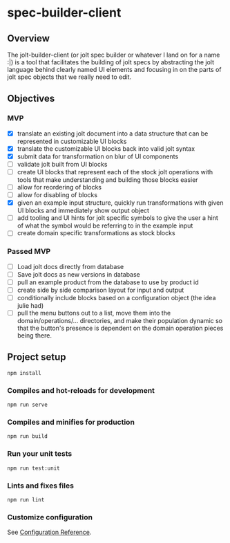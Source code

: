 # spec-builder-client

## Overview

The jolt-builder-client (or jolt spec builder or whatever I land on for a name :|) is a tool that facilitates the building of jolt specs by abstracting the jolt
language behind clearly named UI elements and focusing in on the parts of jolt spec objects that we really need to
edit. <come back and clarify this explanation>

## Objectives

### MVP

- [x] translate an existing jolt document into a data structure that can be represented in customizable UI blocks
- [x] translate the customizable UI blocks back into valid jolt syntax
- [x] submit data for transformation on blur of UI components
- [ ] validate jolt built from UI blocks
- [ ] create UI blocks that represent each of the stock jolt operations with tools that make understanding and building those blocks easier
- [ ] allow for reordering of blocks
- [ ] allow for disabling of blocks
- [x] given an example input structure, quickly run transformations with given UI blocks and immediately show output object
- [ ] add tooling and UI hints for jolt specific symbols to give the user a hint of what the symbol would be referring to in the example input
- [ ] create domain specific transformations as stock blocks

### Passed MVP

- [ ] Load jolt docs directly from database
- [ ] Save jolt docs as new versions in database
- [ ] pull an example product from the database to use by product id
- [ ] create side by side comparison layout for input and output
- [ ] conditionally include blocks based on a configuration object (the idea julie had)
- [ ] pull the menu buttons out to a list, move them into the domain/operations/... directories, and make their population dynamic so that the button's presence
  is dependent on the domain operation pieces being there.

## Project setup

```
npm install
```

### Compiles and hot-reloads for development

```
npm run serve
```

### Compiles and minifies for production

```
npm run build
```

### Run your unit tests

```
npm run test:unit
```

### Lints and fixes files

```
npm run lint
```

### Customize configuration

See [Configuration Reference](https://cli.vuejs.org/config/).
